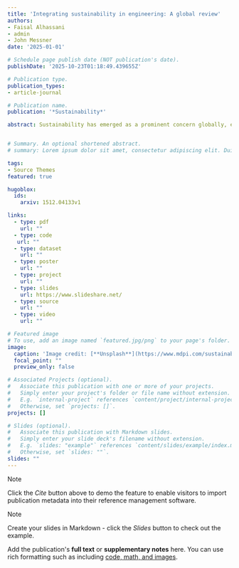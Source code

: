```yaml
---
title: 'Integrating sustainability in engineering: A global review'
authors:
- Faisal Alhassani
- admin
- John Messner
date: '2025-01-01'

# Schedule page publish date (NOT publication's date).
publishDate: '2025-10-23T01:18:49.439655Z'

# Publication type.
publication_types:
- article-journal

# Publication name.
publication: '*Sustainability*'

abstract: Sustainability has emerged as a prominent concern globally, extending its influence into various domains, including education. It is recognized as of utmost importance to address global environmental challenges. However, there is a critical gap in the perception of innovative teaching strategies, i.e., interdisciplinary collaboration, experiential learning, and targeted approaches, to improve sustainability literacy and its applications. This review analyzes existing environmental and sustainability education frameworks and approaches to determine desired learning outcomes and challenges associated with sustainability education. Also, it explores and identifies concepts, theories, and assumptions found within the literature review, promoting sustainability integration within engineering education. The review was conducted to facilitate the development and improvement of sustainability education within the Architectural Engineering discipline, a field known for emphasizing educational innovation and technical excellence. By synthesizing existing ideas related to sustainability and sustainable development, this work aims to guide curriculum designers and educators in fostering sustainability competencies among engineering students within the built environment.


# Summary. An optional shortened abstract.
# summary: Lorem ipsum dolor sit amet, consectetur adipiscing elit. Duis posuere tellus ac convallis placerat. Proin tincidunt magna sed ex sollicitudin condimentum.

tags:
- Source Themes
featured: true

hugoblox:
  ids:
    arxiv: 1512.04133v1

links:
  - type: pdf
    url: ""
  - type: code
   url: ""
  - type: dataset
    url: ""
  - type: poster
    url: ""
  - type: project
    url: ""
  - type: slides
    url: https://www.slideshare.net/
  - type: source
    url: ""
  - type: video
    url: ""

# Featured image
# To use, add an image named `featured.jpg/png` to your page's folder. 
image:
  caption: 'Image credit: [**Unsplash**](https://www.mdpi.com/sustainability/sustainability-17-06930/article_deploy/html/images/sustainability-17-06930-g001.png)'
  focal_point: ""
  preview_only: false

# Associated Projects (optional).
#   Associate this publication with one or more of your projects.
#   Simply enter your project's folder or file name without extension.
#   E.g. `internal-project` references `content/project/internal-project/index.md`.
#   Otherwise, set `projects: []`.
projects: []

# Slides (optional).
#   Associate this publication with Markdown slides.
#   Simply enter your slide deck's filename without extension.
#   E.g. `slides: "example"` references `content/slides/example/index.md`.
#   Otherwise, set `slides: ""`.
slides: ""
---
```


> [!NOTE]
> Click the *Cite* button above to demo the feature to enable visitors to import publication metadata into their reference management software.

> [!NOTE]
> Create your slides in Markdown - click the *Slides* button to check out the example.

Add the publication's **full text** or **supplementary notes** here. You can use rich formatting such as including [code, math, and images](https://docs.hugoblox.com/content/writing-markdown-latex/).
